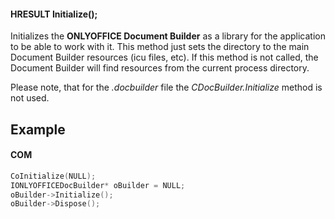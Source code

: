 #### HRESULT Initialize();

Initializes the **ONLYOFFICE Document Builder** as a library for the application to be able to work with it. This method just sets the directory to the main Document Builder resources (icu files, etc). If this method is not called, the Document Builder will find resources from the current process directory.

Please note, that for the *.docbuilder* file the *CDocBuilder.Initialize* method is not used.

## Example

#### COM

```c++
CoInitialize(NULL);
IONLYOFFICEDocBuilder* oBuilder = NULL;
oBuilder->Initialize();
oBuilder->Dispose();
```
